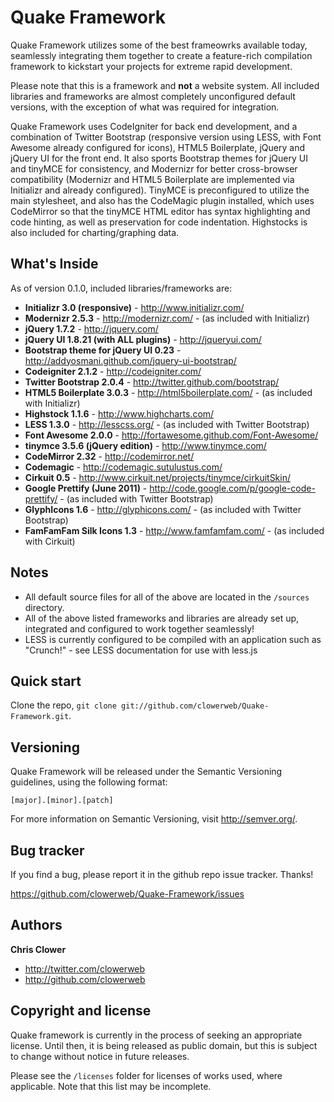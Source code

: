 Quake Framework
=================

Quake Framework utilizes some of the best frameowrks available today, seamlessly integrating them together to create a feature-rich compilation framework to kickstart your projects for extreme rapid development.

Please note that this is a framework and **not** a website system. All included libraries and frameworks are almost completely unconfigured default versions, with the exception of what was required for integration.

Quake Framework uses CodeIgniter for back end development, and a combination of Twitter Bootstrap (responsive version using LESS, with Font Awesome already configured for icons), HTML5 Boilerplate, jQuery and jQuery UI for the front end. It also sports Bootstrap themes for jQuery UI and tinyMCE for consistency, and Modernizr for better cross-browser compatibility (Modernizr and HTML5 Boilerplate are implemented via Initializr and already configured). TinyMCE is preconfigured to utilize the main stylesheet, and also has the CodeMagic plugin installed, which uses CodeMirror so that the tinyMCE HTML editor has syntax highlighting and code hinting, as well as preservation for code indentation. Highstocks is also included for charting/graphing data.



What's Inside
-------------

As of version 0.1.0, included libraries/frameworks are:

+ **Initializr 3.0 (responsive)** - http://www.initializr.com/
+ **Modernizr 2.5.3** - http://modernizr.com/ - (as included with Initializr)
+ **jQuery 1.7.2** - http://jquery.com/
+ **jQuery UI 1.8.21 (with ALL plugins)** - http://jqueryui.com/
+ **Bootstrap theme for jQuery UI 0.23** - http://addyosmani.github.com/jquery-ui-bootstrap/
+ **Codeigniter 2.1.2** - http://codeigniter.com/
+ **Twitter Bootstrap 2.0.4** - http://twitter.github.com/bootstrap/
+ **HTML5 Boilerplate 3.0.3** - http://html5boilerplate.com/ - (as included with Initializr)
+ **Highstock 1.1.6** - http://www.highcharts.com/
+ **LESS 1.3.0** - http://lesscss.org/ - (as included with Twitter Bootstrap)
+ **Font Awesome 2.0.0** - http://fortawesome.github.com/Font-Awesome/
+ **tinymce 3.5.6 (jQuery edition)** - http://www.tinymce.com/
+ **CodeMirror 2.32** - http://codemirror.net/
+ **Codemagic** - http://codemagic.sutulustus.com/
+ **Cirkuit 0.5** - http://www.cirkuit.net/projects/tinymce/cirkuitSkin/
+ **Google Prettify (June 2011)** - http://code.google.com/p/google-code-prettify/ - (as included with Twitter Bootstrap)
+ **GlyphIcons 1.6** - http://glyphicons.com/ - (as included with Twitter Bootstrap)
+ **FamFamFam Silk Icons 1.3** - http://www.famfamfam.com/ - (as included with Cirkuit)



Notes
-----

+ All default source files for all of the above are located in the `/sources` directory.
+ All of the above listed frameworks and libraries are already set up, integrated and configured to work together seamlessly!
+ LESS is currently configured to be compiled with an application such as "Crunch!" - see LESS documentation for use with less.js



Quick start
-----------

Clone the repo, `git clone git://github.com/clowerweb/Quake-Framework.git`.



Versioning
----------

Quake Framework will be released under the Semantic Versioning guidelines, using the following format:

`[major].[minor].[patch]`

For more information on Semantic Versioning, visit http://semver.org/.



Bug tracker
-----------

If you find a bug, please report it in the github repo issue tracker. Thanks!

https://github.com/clowerweb/Quake-Framework/issues



Authors
-------

**Chris Clower**

+ http://twitter.com/clowerweb
+ http://github.com/clowerweb



Copyright and license
---------------------

Quake framework is currently in the process of seeking an appropriate license. Until then, it is being released as public domain, but this is subject to change without notice in future releases.

Please see the `/licenses` folder for licenses of works used, where applicable. Note that this list may be incomplete.